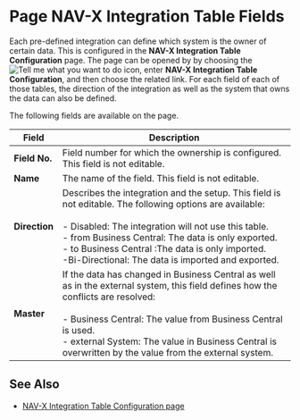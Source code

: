 # Page NAV-X Integration Table Fields

Each pre-defined integration can define which system is the owner of certain data. This is configured in the **NAV-X Integration Table Configuration** page. The page can be opened by by choosing the ![Tell me what you want to do](/images/magnifying-glass.gif) icon, enter **NAV-X Integration Table Configuration**, and then choose the related link. For each field of each of those tables, the direction of the integration as well as the system that owns the data can also be defined.

The following fields are available on the page.

| Field | Description |
|-|-|
| **Field No.** | Field number for which the ownership is configured. This field is not editable. |
| **Name** | The name of the field. This field is not editable. |
| **Direction** | Describes the integration and the setup. This field is not editable. The following options are available:<br><br>- Disabled: The integration will not use this table.<br>- from Business Central: The data is only exported.<br>- to Business Central :The data is only imported.<br>-Bi-Directional: The data is imported and exported. |
| **Master** | If the data has changed in Business Central as well as in the external system, this field defines how the conflicts are resolved:<br><br>- Business Central: The value from Business Central is used.<br>- external System: The value in Business Central is overwritten by the value from the external system. |

## See Also

- [NAV-X Integration Table Configuration page](page-integration-table.md)
